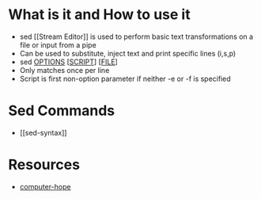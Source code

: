 # What is it and How to use it
- sed [[Stream Editor]] is used to perform basic text transformations on a file or input from a pipe
- Can be used to substitute, inject text and print specific lines (i,s,p)
- sed [OPTIONS](sed-options.md) \[[SCRIPT](sed-syntax.md)] \[[FILE](sed-file-manip.md)]
- Only matches once per line
- Script is first non-option parameter if neither -e or -f is specified

# Sed Commands
- [[sed-syntax]]

# Resources
- [computer-hope](https://www.computerhope.com/unix/used.htm)